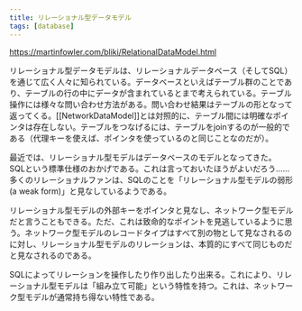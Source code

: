 ```yaml
---
title: リレーショナル型データモデル
tags: [database]
---
```


https://martinfowler.com/bliki/RelationalDataModel.html

リレーショナル型データモデルは、リレーショナルデータベース（そしてSQL）を通じて広く人々に知られている。データベースといえばテーブル群のことであり、テーブルの行の中にデータが含まれているとまで考えられている。テーブル操作には様々な問い合わせ方法がある。問い合わせ結果はテーブルの形となって返ってくる。[[NetworkDataModel]]とは対照的に、テーブル間には明確なポインタは存在しない。テーブルをつなげるには、テーブルをjoinするのが一般的である（代理キーを使えば、ポインタを使っているのと同じことなのだが）。

最近では、リレーショナル型モデルはデータベースのモデルとなってきた。 SQLという標準仕様のおかげである。これは言っておいたほうがよいだろう……多くのリレーショナルファンは、SQLのことを「リレーショナル型モデルの弱形(a weak form)」と見なしているようである。

リレーショナル型モデルの外部キーをポインタと見なし、ネットワーク型モデルだと言うこともできる。ただ、これは致命的なポイントを見逃しているように思う。ネットワーク型モデルのレコードタイプはすべて別の物として見なされるのに対し、リレーショナル型モデルのリレーションは、本質的にすべて同じものだと見なされるのである。

SQLによってリレーションを操作したり作り出したり出来る。これにより、リレーショナル型モデルは「組み立て可能」という特性を持つ。これは、ネットワーク型モデルが通常持ち得ない特性である。
